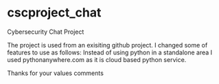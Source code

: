 # cscproject_chat
Cybersecurity Chat Project 

The project is used from an exisiting github project.
I changed some of features to use as follows:
Instead of using python in a standalone area I used pythonanywhere.com as it is cloud based python service.

Thanks for your values comments
